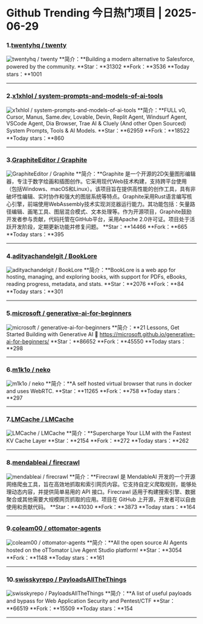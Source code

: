# Github Trending 今日热门项目 | 2025-06-29
### 1.[twentyhq / twenty](https://github.com/twentyhq/twenty)

![twentyhq / twenty](https://repository-images.githubusercontent.com/572984571/ef151ee9-3060-418b-bf88-cb689ab78c7b)
**简介：**Building a modern alternative to Salesforce, powered by the community.
**Star：**31302
**Fork：**3536
**Today stars：**1001

---

### 2.[x1xhlol / system-prompts-and-models-of-ai-tools](https://github.com/x1xhlol/system-prompts-and-models-of-ai-tools)

![x1xhlol / system-prompts-and-models-of-ai-tools](https://opengraph.githubassets.com/a7143069e37dfa594b5f0d2ddeb9a109739ed87af6197ba954727773b9535085/x1xhlol/system-prompts-and-models-of-ai-tools)
**简介：**FULL v0, Cursor, Manus, Same.dev, Lovable, Devin, Replit Agent, Windsurf Agent, VSCode Agent, Dia Browser, Trae AI & Cluely (And other Open Sourced) System Prompts, Tools & AI Models.
**Star：**62959
**Fork：**18522
**Today stars：**860

---

### 3.[GraphiteEditor / Graphite](https://github.com/GraphiteEditor/Graphite)

![GraphiteEditor / Graphite](https://repository-images.githubusercontent.com/258967860/10e3a8b4-f1af-4c0c-aa7e-aae3f62b9ad2)
**简介：**Graphite 是一个开源的2D矢量图形编辑器，专注于数字绘画和插图创作。它采用现代Web技术构建，支持跨平台使用（包括Windows、macOS和Linux）。该项目旨在提供高性能的创作工具，具有非破坏性编辑、实时协作和强大的图层系统等特点。Graphite采用Rust语言编写核心引擎，前端使用WebAssembly技术实现浏览器运行能力。其功能包括：矢量路径编辑、画笔工具、图层混合模式、文本处理等。作为开源项目，Graphite鼓励开发者参与贡献，代码托管在GitHub平台，采用Apache 2.0许可证。项目处于活跃开发阶段，定期更新功能并修复问题。
**Star：**14466
**Fork：**665
**Today stars：**395

---

### 4.[adityachandelgit / BookLore](https://github.com/adityachandelgit/BookLore)

![adityachandelgit / BookLore](https://opengraph.githubassets.com/de8cb3fb7114a588034c1a87ee6c3715d171daa2b0c53f6428cc7a5a9b8bd14a/adityachandelgit/BookLore)
**简介：**BookLore is a web app for hosting, managing, and exploring books, with support for PDFs, eBooks, reading progress, metadata, and stats.
**Star：**2076
**Fork：**84
**Today stars：**301

---

### 5.[microsoft / generative-ai-for-beginners](https://github.com/microsoft/generative-ai-for-beginners)

![microsoft / generative-ai-for-beginners](https://repository-images.githubusercontent.com/655806940/88f66022-a0f3-4ad7-b3c8-a0628db51c69)
**简介：**21 Lessons, Get Started Building with Generative AI 🔗 https://microsoft.github.io/generative-ai-for-beginners/
**Star：**86652
**Fork：**45550
**Today stars：**298

---

### 6.[m1k1o / neko](https://github.com/m1k1o/neko)

![m1k1o / neko](https://opengraph.githubassets.com/eb5ee638909c66a7d3791f8fbf320bb56539d694090cd7c3f978899b94f8dfef/m1k1o/neko)
**简介：**A self hosted virtual browser that runs in docker and uses WebRTC.
**Star：**11265
**Fork：**758
**Today stars：**297

---

### 7.[LMCache / LMCache](https://github.com/LMCache/LMCache)

![LMCache / LMCache](https://opengraph.githubassets.com/06113bf040c74fb9940e7bee9752cb62183ceb2777835c07a94a084b9f478528/LMCache/LMCache)
**简介：**Supercharge Your LLM with the Fastest KV Cache Layer
**Star：**2154
**Fork：**272
**Today stars：**262

---

### 8.[mendableai / firecrawl](https://github.com/mendableai/firecrawl)

![mendableai / firecrawl](https://opengraph.githubassets.com/d29b4792c5f9a8f3708124319c50bcf8e31ecefaee35c8a095448d63bd568538/mendableai/firecrawl)
**简介：**Firecrawl 是 MendableAI 开发的一个开源网络爬虫工具，旨在高效地抓取和索引网页内容。它支持自定义爬取规则，能够处理动态内容，并提供简单易用的 API 接口。Firecrawl 适用于构建搜索引擎、数据聚合或其他需要大规模网页抓取的应用。项目在 GitHub 上开源，开发者可以自由使用和贡献代码。
**Star：**41030
**Fork：**3873
**Today stars：**164

---

### 9.[coleam00 / ottomator-agents](https://github.com/coleam00/ottomator-agents)

![coleam00 / ottomator-agents](https://opengraph.githubassets.com/0a4879278823ede7fc7b1710253f0dd819811a2e072d6019abd18e559096a3f2/coleam00/ottomator-agents)
**简介：**All the open source AI Agents hosted on the oTTomator Live Agent Studio platform!
**Star：**3054
**Fork：**1148
**Today stars：**161

---

### 10.[swisskyrepo / PayloadsAllTheThings](https://github.com/swisskyrepo/PayloadsAllTheThings)

![swisskyrepo / PayloadsAllTheThings](https://repository-images.githubusercontent.com/71220757/c7175e80-dafd-11ea-8e0b-9c42c639ae35)
**简介：**A list of useful payloads and bypass for Web Application Security and Pentest/CTF
**Star：**66519
**Fork：**15509
**Today stars：**154

---

